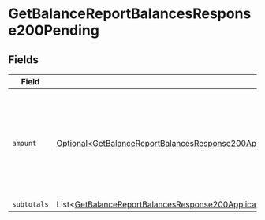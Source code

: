 # GetBalanceReportBalancesResponse200Pending


## Fields

| Field                                                                                                                                                                                                                        | Type                                                                                                                                                                                                                         | Required                                                                                                                                                                                                                     | Description                                                                                                                                                                                                                  |
| ---------------------------------------------------------------------------------------------------------------------------------------------------------------------------------------------------------------------------- | ---------------------------------------------------------------------------------------------------------------------------------------------------------------------------------------------------------------------------- | ---------------------------------------------------------------------------------------------------------------------------------------------------------------------------------------------------------------------------- | ---------------------------------------------------------------------------------------------------------------------------------------------------------------------------------------------------------------------------- |
| `amount`                                                                                                                                                                                                                     | [Optional\<GetBalanceReportBalancesResponse200ApplicationHalPlusJsonResponseBodyTotalsRefundsAmount>](../../models/operations/GetBalanceReportBalancesResponse200ApplicationHalPlusJsonResponseBodyTotalsRefundsAmount.md)   | :heavy_minus_sign:                                                                                                                                                                                                           | In v2 endpoints, monetary amounts are represented as objects with a `currency` and `value` field.                                                                                                                            |
| `subtotals`                                                                                                                                                                                                                  | List\<[GetBalanceReportBalancesResponse200ApplicationHalPlusJsonResponseBodyTotalsRefundsSubtotals](../../models/operations/GetBalanceReportBalancesResponse200ApplicationHalPlusJsonResponseBodyTotalsRefundsSubtotals.md)> | :heavy_minus_sign:                                                                                                                                                                                                           | N/A                                                                                                                                                                                                                          |
